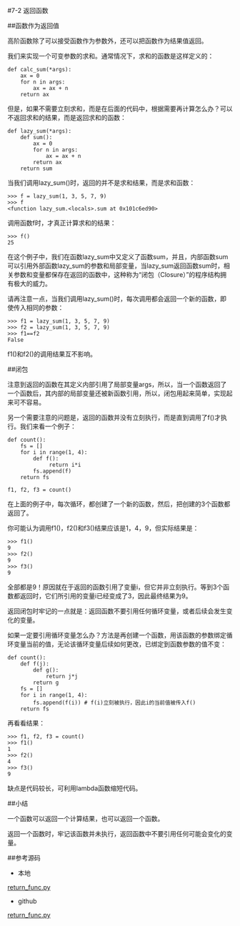 #7-2 返回函数

##函数作为返回值

高阶函数除了可以接受函数作为参数外，还可以把函数作为结果值返回。

我们来实现一个可变参数的求和。通常情况下，求和的函数是这样定义的：

	def calc_sum(*args):
	    ax = 0
	    for n in args:
	        ax = ax + n
	    return ax
但是，如果不需要立刻求和，而是在后面的代码中，根据需要再计算怎么办？可以不返回求和的结果，而是返回求和的函数：

	def lazy_sum(*args):
	    def sum():
	        ax = 0
	        for n in args:
	            ax = ax + n
	        return ax
	    return sum
当我们调用lazy_sum()时，返回的并不是求和结果，而是求和函数：
	
	>>> f = lazy_sum(1, 3, 5, 7, 9)
	>>> f
	<function lazy_sum.<locals>.sum at 0x101c6ed90>
调用函数f时，才真正计算求和的结果：

	>>> f()
	25
在这个例子中，我们在函数lazy_sum中又定义了函数sum，并且，内部函数sum可以引用外部函数lazy_sum的参数和局部变量，当lazy_sum返回函数sum时，相关参数和变量都保存在返回的函数中，这种称为“闭包（Closure）”的程序结构拥有极大的威力。

请再注意一点，当我们调用lazy_sum()时，每次调用都会返回一个新的函数，即使传入相同的参数：

	>>> f1 = lazy_sum(1, 3, 5, 7, 9)
	>>> f2 = lazy_sum(1, 3, 5, 7, 9)
	>>> f1==f2
	False
f1()和f2()的调用结果互不影响。

##闭包

注意到返回的函数在其定义内部引用了局部变量args，所以，当一个函数返回了一个函数后，其内部的局部变量还被新函数引用，所以，闭包用起来简单，实现起来可不容易。

另一个需要注意的问题是，返回的函数并没有立刻执行，而是直到调用了f()才执行。我们来看一个例子：

	def count():
	    fs = []
	    for i in range(1, 4):
	        def f():
	             return i*i
	        fs.append(f)
	    return fs
	
	f1, f2, f3 = count()
在上面的例子中，每次循环，都创建了一个新的函数，然后，把创建的3个函数都返回了。

你可能认为调用f1()，f2()和f3()结果应该是1，4，9，但实际结果是：

	>>> f1()
	9
	>>> f2()
	9
	>>> f3()
	9
全部都是9！原因就在于返回的函数引用了变量i，但它并非立刻执行。等到3个函数都返回时，它们所引用的变量i已经变成了3，因此最终结果为9。

返回闭包时牢记的一点就是：返回函数不要引用任何循环变量，或者后续会发生变化的变量。

如果一定要引用循环变量怎么办？方法是再创建一个函数，用该函数的参数绑定循环变量当前的值，无论该循环变量后续如何更改，已绑定到函数参数的值不变：

	def count():
	    def f(j):
	        def g():
	            return j*j
	        return g
	    fs = []
	    for i in range(1, 4):
	        fs.append(f(i)) # f(i)立刻被执行，因此i的当前值被传入f()
	    return fs
再看看结果：

	>>> f1, f2, f3 = count()
	>>> f1()
	1
	>>> f2()
	4
	>>> f3()
	9
缺点是代码较长，可利用lambda函数缩短代码。

##小结

一个函数可以返回一个计算结果，也可以返回一个函数。

返回一个函数时，牢记该函数并未执行，返回函数中不要引用任何可能会变化的变量。

##参考源码

- 本地

[return_func.py](../code/chapter7/7-2-return_func.py)

- github

[return_func.py](https://github.com/michaelliao/learn-python3/blob/master/samples/functional/return_func.py)

